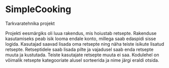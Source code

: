 # SimpleCooking
Tarkvaratehnika projekt

Projekti eesmärgiks oli luua rakendus, mis hoiustab retsepte. 
Rakenduse kasutamiseks peab isik looma endale konto, millega saab edaspidi sisse logida.
Kasutajad saavad lisada oma retsepte ning näha teiste isikute lisatud retsepte. Retseptidele saab lisada pilte ja vajadusel saab enda retsepte muuta ja kustutada. Teiste kasutajate retsepte muuta ei saa.
Kodulehel on võimalik retsepte kategooriate alusel sorteerida ja nime järgi eraldi otsida.
